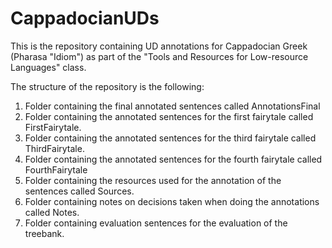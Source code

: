 # CappadocianUDs

This is the repository containing UD annotations for Cappadocian Greek (Pharasa "Idiom") as part of the "Tools and Resources for Low-resource Languages" class.

The structure of the repository is the following:
  1. Folder containing the final annotated sentences called AnnotationsFinal
  2. Folder containing the annotated sentences for the first fairytale called FirstFairytale.
  3. Folder containing the annotated sentences for the third fairytale called ThirdFairytale.
  4. Folder containing the annotated sentences for the fourth fairytale called FourthFairytale
  5. Folder containing the resources used for the annotation of the sentences called Sources.
  6. Folder containing notes on decisions taken when doing the annotations called Notes.
  7. Folder containing evaluation sentences for the evaluation of the treebank.
